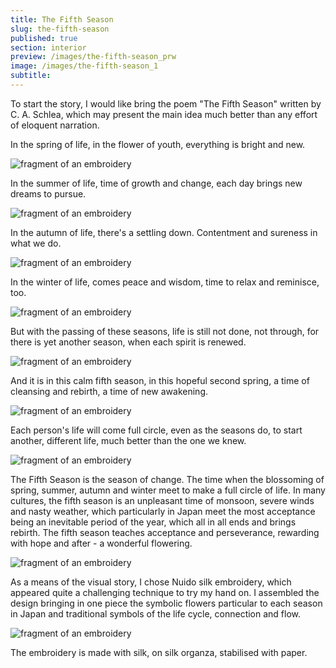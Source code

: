 ```yaml
---
title: The Fifth Season
slug: the-fifth-season
published: true
section: interior
preview: /images/the-fifth-season_prw
image: /images/the-fifth-season_1
subtitle:
---
```


To start the story, I would like bring the poem "The Fifth Season" written by C. A. Schlea, which may present the main idea much better than any effort of eloquent narration.

In the spring of life, in the flower of youth, everything is bright and new.

![fragment of an embroidery](/images/the-fifth-season_2)

In the summer of life, time of growth and change, each day brings new dreams to pursue.

![fragment of an embroidery](/images/the-fifth-season_3)

In the autumn of life, there's a settling down. Contentment and sureness in what we do.

![fragment of an embroidery](/images/the-fifth-season_4)

In the winter of life, comes peace and wisdom, time to relax and reminisce, too.

![fragment of an embroidery](/images/the-fifth-season_5)

But with the passing of these seasons, life is still not done, not through, for there is yet another season, when each spirit is renewed.

![fragment of an embroidery](/images/the-fifth-season_6)

And it is in this calm fifth season, in this hopeful second spring, a time of cleansing and rebirth, a time of new awakening.

![fragment of an embroidery](/images/the-fifth-season_7)

Each person's life will come full circle, even as the seasons do, to start another, different life, much better than the one we knew.

![fragment of an embroidery](/images/the-fifth-season_8)

The Fifth Season is the season of change. The time when the blossoming of spring, summer, autumn and winter meet to make a full circle of life. In many cultures, the fifth season is an unpleasant time of monsoon, severe winds and nasty weather, which particularly in Japan meet the most acceptance being an inevitable period of the year, which all in all ends and brings rebirth. The fifth season teaches acceptance and perseverance, rewarding with hope and after - a wonderful flowering.

![fragment of an embroidery](/images/the-fifth-season_9)

As a means of the visual story, I chose Nuido silk embroidery, which appeared quite a challenging technique to try my hand on. I assembled the design bringing in one piece the symbolic flowers particular to each season in Japan and traditional symbols of the life cycle, connection and flow.

![fragment of an embroidery](/images/the-fifth-season_10)

The embroidery is made with silk, on silk organza, stabilised with paper.
